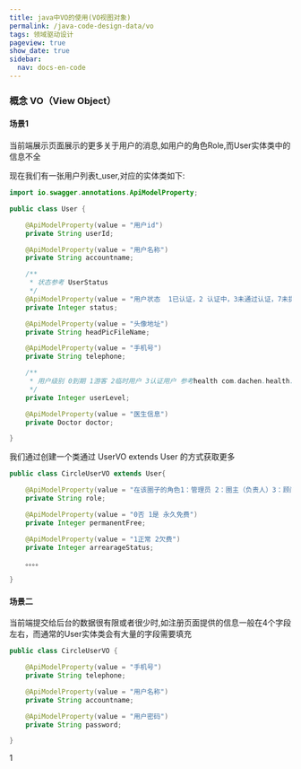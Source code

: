 ```yaml
---
title: java中VO的使用(VO视图对象)
permalink: /java-code-design-data/vo
tags: 领域驱动设计
pageview: true
show_date: true
sidebar:
  nav: docs-en-code
---
```

### 概念 VO（View Object）
#### 场景1
当前端展示页面展示的更多关于用户的消息,如用户的角色Role,而User实体类中的信息不全


现在我们有一张用户列表t_user,对应的实体类如下:
```java
import io.swagger.annotations.ApiModelProperty;

public class User {

    @ApiModelProperty(value = "用户id")
    private String userId;

    @ApiModelProperty(value = "用户名称")
    private String accountname;

    /**
     * 状态参考 UserStatus
     */
    @ApiModelProperty(value = "用户状态  1已认证，2 认证中，3未通过认证，7未提交认证")
    private Integer status;

    @ApiModelProperty(value = "头像地址")
    private String headPicFileName;

    @ApiModelProperty(value = "手机号")
    private String telephone;

    /**
     * 用户级别 0到期 1游客 2临时用户 3认证用户 参考health com.dachen.health.commons.vo.User
     */
    private Integer userLevel;

    @ApiModelProperty(value = "医生信息")
    private Doctor doctor;

}

```

我们通过创建一个类通过 UserVO extends User 的方式获取更多
```java
public class CircleUserVO extends User{

    @ApiModelProperty(value = "在该圈子的角色1：管理员 2：圈主（负责人）3：顾问 逗号拼接 多个角色 可同时为管理员，圈主，顾问")
    private String role;

    @ApiModelProperty(value = "0否 1是 永久免费")
    private Integer permanentFree;

    @ApiModelProperty(value = "1正常 2欠费")
    private Integer arrearageStatus;

    。。。。

}
```

#### 场景二
当前端提交给后台的数据很有限或者很少时,如注册页面提供的信息一般在4个字段左右，而通常的User实体类会有大量的字段需要填充
```java
public class CircleUserVO {

    @ApiModelProperty(value = "手机号")
    private String telephone;

    @ApiModelProperty(value = "用户名称")
    private String accountname;

    @ApiModelProperty(value = "用户密码")
    private String password;

}
```




















1

